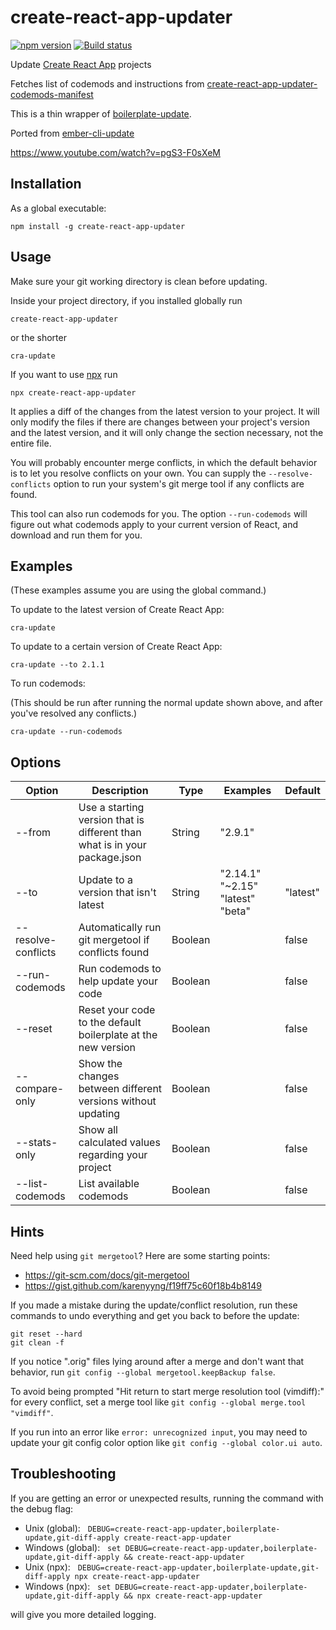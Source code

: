 # create-react-app-updater

[![npm version](https://badge.fury.io/js/create-react-app-updater.svg)](https://badge.fury.io/js/create-react-app-updater)
[![Build status](https://ci.appveyor.com/api/projects/status/y8ua3584brlpcrpb/branch/master?svg=true)](https://ci.appveyor.com/project/kellyselden/create-react-app-updater/branch/master)

Update [Create React App](https://facebook.github.io/create-react-app/) projects

Fetches list of codemods and instructions from [create-react-app-updater-codemods-manifest](https://github.com/kellyselden/create-react-app-updater-codemods-manifest)

This is a thin wrapper of [boilerplate-update](https://github.com/kellyselden/boilerplate-update).

Ported from [ember-cli-update](https://github.com/ember-cli/ember-cli-update)

https://www.youtube.com/watch?v=pgS3-F0sXeM

## Installation

As a global executable:

`npm install -g create-react-app-updater`

## Usage

Make sure your git working directory is clean before updating.

Inside your project directory, if you installed globally run

`create-react-app-updater`

or the shorter

`cra-update`

If you want to use [npx](https://www.npmjs.com/package/npx) run

`npx create-react-app-updater`

It applies a diff of the changes from the latest version to your project. It will only modify the files if there are changes between your project's version and the latest version, and it will only change the section necessary, not the entire file.

You will probably encounter merge conflicts, in which the default behavior is to let you resolve conflicts on your own. You can supply the `--resolve-conflicts` option to run your system's git merge tool if any conflicts are found.

This tool can also run codemods for you. The option `--run-codemods` will figure out what codemods apply to your current version of React, and download and run them for you.

## Examples

(These examples assume you are using the global command.)

To update to the latest version of Create React App:

```
cra-update
```

To update to a certain version of Create React App:

```
cra-update --to 2.1.1
```

To run codemods:

(This should be run after running the normal update shown above, and after you've resolved any conflicts.)

```
cra-update --run-codemods
```

## Options

| Option | Description | Type | Examples | Default |
|---|---|---|---|---|
| --from | Use a starting version that is different than what is in your package.json | String | "2.9.1" | |
| --to | Update to a version that isn\'t latest | String | "2.14.1" "~2.15" "latest" "beta" | "latest" |
| --resolve-conflicts | Automatically run git mergetool if conflicts found | Boolean | | false |
| --run-codemods | Run codemods to help update your code | Boolean | | false |
| --reset | Reset your code to the default boilerplate at the new version | Boolean | | false |
| --compare-only | Show the changes between different versions without updating | Boolean | | false |
| --stats-only | Show all calculated values regarding your project | Boolean | | false |
| --list-codemods | List available codemods | Boolean | | false |

## Hints

Need help using `git mergetool`? Here are some starting points:

* https://git-scm.com/docs/git-mergetool
* https://gist.github.com/karenyyng/f19ff75c60f18b4b8149

If you made a mistake during the update/conflict resolution, run these commands to undo everything and get you back to before the update:

```
git reset --hard
git clean -f
```

If you notice ".orig" files lying around after a merge and don't want that behavior, run `git config --global mergetool.keepBackup false`.

To avoid being prompted "Hit return to start merge resolution tool (vimdiff):" for every conflict, set a merge tool like `git config --global merge.tool "vimdiff"`.

If you run into an error like `error: unrecognized input`, you may need to update your git config color option like `git config --global color.ui auto`.

## Troubleshooting

If you are getting an error or unexpected results, running the command with the debug flag:

* Unix (global):&nbsp;&nbsp;&nbsp;`DEBUG=create-react-app-updater,boilerplate-update,git-diff-apply create-react-app-updater`
* Windows (global):&nbsp;&nbsp;&nbsp;`set DEBUG=create-react-app-updater,boilerplate-update,git-diff-apply && create-react-app-updater`
* Unix (npx):&nbsp;&nbsp;&nbsp;`DEBUG=create-react-app-updater,boilerplate-update,git-diff-apply npx create-react-app-updater`
* Windows (npx):&nbsp;&nbsp;&nbsp;`set DEBUG=create-react-app-updater,boilerplate-update,git-diff-apply && npx create-react-app-updater`

will give you more detailed logging.
